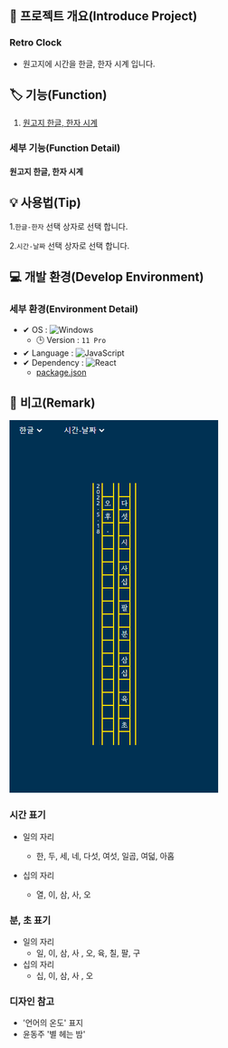 ## 📕 프로젝트 개요(Introduce Project)

### Retro Clock

* 원고지에 시간을 한글, 한자 시계 입니다.

## 🏷️ 기능(Function)

1. [원고지 한글, 한자 시계](#원고지-한글,-한자-시계)

### 세부 기능(Function Detail)

#### 원고지 한글, 한자 시계

## 💡 사용법(Tip)

 1.`한글-한자` 선택 상자로 선택 합니다.

 2.`시간-날짜` 선택 상자로 선택 합니다.

## 💻 개발 환경(Develop Environment)

### 세부 환경(Environment Detail)

* ✔ OS : ![Windows](https://img.shields.io/badge/Windows-0078D6?style=flat-square&logo=Windows&logoColor=white)
  * 🕒 Version : `11 Pro`
* ✔ Language : ![JavaScript](https://img.shields.io/badge/JavaScript-F7DF1E?style=flat-square&logo=JavaScript&logoColor=black)
* ✔ Dependency : ![React](https://img.shields.io/badge/React-61DAFB?style=flat-square&logo=React&logoColor=black)
  * [package.json](./package.json)

## 📖 비고(Remark)

![대표 이미지](./img/PreView.PNG)

### 시간 표기

* 일의 자리
  * 한, 두, 세, 네, 다섯, 여섯, 일곱, 여덟, 아홉

* 십의 자리
  * 열, 이, 삼, 사, 오

### 분, 초 표기

* 일의 자리
  * 일, 이, 삼, 사 , 오, 육, 칠, 팔, 구
* 십의 자리
  * 십, 이, 삼, 사 , 오

### 디자인 참고

* '언어의 온도' 표지
* 윤동주 '별 헤는 밤'